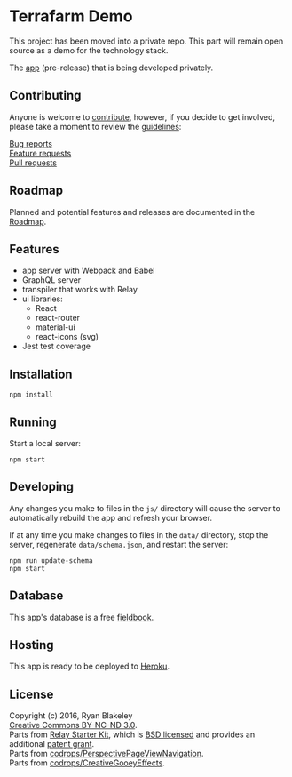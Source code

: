 # Terrafarm Demo

This project has been moved into a private repo. This part will remain open source as a demo for the technology stack.

The [app](http://terrafarm.herokuapp.com/) (pre-release) that is being developed privately.

## Contributing

Anyone is welcome to [contribute](./NOTES/CONTRIBUTING.md), however, if you decide to get involved, please take a moment to review the [guidelines](./NOTES/CONTRIBUTING.md):

[Bug reports](./NOTES/CONTRIBUTING.md#bugs)  
[Feature requests](./NOTES/CONTRIBUTING.md#features)  
[Pull requests](./NOTES/CONTRIBUTING.md#pull-requests)

## Roadmap

Planned and potential features and releases are documented in the [Roadmap](./NOTES/ROADMAP.md).

## Features

- app server with Webpack and Babel
- GraphQL server
- transpiler that works with Relay
- ui libraries:
  - React
  - react-router
  - material-ui
  - react-icons (svg)
- Jest test coverage

## Installation

```
npm install
```

## Running

Start a local server:

```
npm start
```

## Developing

Any changes you make to files in the `js/` directory will cause the server to
automatically rebuild the app and refresh your browser.

If at any time you make changes to files in the `data/` directory, stop the
server, regenerate `data/schema.json`, and restart the server:

```
npm run update-schema
npm start
```

## Database

This app's database is a free [fieldbook](https://fieldbook.com).

## Hosting

This app is ready to be deployed to [Heroku](https://heroku.com).

## License

Copyright (c) 2016, Ryan Blakeley  
[Creative Commons BY-NC-ND 3.0](http://creativecommons.org/licenses/by-nc-nd/3.0/).  
Parts from [Relay Starter Kit](https://github.com/relayjs/relay-starter-kit), which is [BSD licensed](./NOTES/LICENSE) and provides an additional [patent grant](./NOTES/PATENTS).  
Parts from [codrops/PerspectivePageViewNavigation](https://github.com/codrops/PerspectivePageViewNavigation).  
Parts from [codrops/CreativeGooeyEffects](https://github.com/codrops/CreativeGooeyEffects).  
